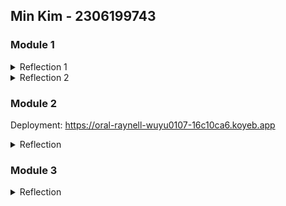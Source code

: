 ## Min Kim - 2306199743

### Module 1
<details>
<summary>Reflection 1</summary>

#### You already implemented two new features using Spring Boot. Check again your source code and evaluate the coding standards that you have learned in this module. Write clean code principles and secure coding practices that have been applied to your code.  If you find any mistake in your source code, please explain how to improve your code. 

I focused on coding standards that emphasize readability and maintainability in this exercise. I ensured that each function does only one thing, and operates as intended. The code follows a consistent formattting, such as proper indentation and keeping lines short as possible to maintain clarity and focus. I also used descriptive names for variables and functions like ```findProductByID``` which conveys its purpose clearly, retrieving a product by its product ID. 
Additional function names used in this exercise are ```edit``` and ```delete``` and these functions are also predictable by their names. 

Areas I would like to improve is adding comments to improve the readability as the current code lacks the documentation (ex. why the function works like this and that) and have better error handling so that the program can handle unexpected scenarios when running.

</details>

<details>
  <summary>Reflection 2</summary>

  #### After writing the unit test, how do you feel? How many unit tests should be made in a class? How to make sure that our unit tests are enough to verify our program? It would be good if you learned about code coverage. Code coverage is a metric that can help you understand how much of your source is tested. If you have 100% code coverage, does that mean your code has no bugs or errors? 

  Seeing the results of the written unit tests gave me confidence that the code works as expected. But, since there is no answer to which or what kind of unit test should be written, there still might be parts that are not working properly. I think at least one unit test per method is required so that it checks that the function works properly for its purpose. To make sure that our unit tests are enough to verify, it's important to follow the principle of testing both positive and negative scenarios. Code coverage of 100% implies that all code is executed, but this doesn't necessarily mean that the code has no bugs or errors. 
  
  #### Suppose that after writing the CreateProductFunctionalTest.java along with the corresponding test case, you were asked to create another functional test suite that verifies the number of items in the product list. You decided to create a new Java class similar to the prior functional test suites with the same setup procedures and instance variables.What do you think about the cleanliness of the code of the new functional test suite? Will the new code reduce the code quality? Identify the potential clean code issues, explain the reasons, and suggest possible improvements to make the code cleaner! 

  There would be issues with the cleanliness of the code since there would be repetition of instance variables and command methods from the ```CreateProductFunctionTest.java``` file if we follow the same setup procedures. This will violate the DRY (Don't Repeat Youself) rule of clean coding principles. Instead of repeating the same setup process and instance variables, we can create a base test class that contains the shared setup procedures and instance variables, then extend all functional test classes from this base class. 

</details>

### Module 2
Deployment: https://oral-raynell-wuyu0107-16c10ca6.koyeb.app
<details>
<summary>Reflection</summary>

#### List the code quality issue(s) that you fixed during the exercise and explain your strategy on fixing them.
Empty Test Methods
   - SonarCloud identified that test methods ```contextLoads()``` and ```setup()``` were empty, suggesting that the methods need to be either implemented or commented with the purpose
   - I fixed this code quality issue by adding a nested comment explaining why the methods are empty. 

Variable Name Hiding a Field
  - The local variable ```product``` in the test was hiding a field declared in the same class. So SonarCloud suggested renaming the variable again to avoid confusion and potential errors
    - I fixed this issue by renaming the local variable from ```product``` to ```newProduct```, so that there will be no more confusion with the variable names

#### Look at your CI/CD workflows (GitHub)/pipelines (GitLab). Do you think the current implementation has met the definition of Continuous Integration and Continuous Deployment? Explain the reasons (minimum 3 sentences)!
I think the current implementation meets some part of the definition of continuous integration and continuous deployment (CI/CD). The workflows that I have implemented in this exercise include automated builds, security checks via Scorecard, and code analysis via SonarCloud. This indicates that the code is integrated and verified every push to the branches. However, since there is no automated testing of the code, it misses complete definition of continuous integration. For continuous deployment, this was done by integrating Koyeb to my project. It would allow for automated deployments to cloud environment after successful builds and checks. This meets the definition of continuous deployment as changes would be automatically deployed to the live environment. 

</details>

### Module 3
<details>
<summary>Reflection</summary>

#### Explain what principles you apply to your project!

Principles that were applied to my project are:

```Single Responsibility Principle (SRP)```: It means that each class has a single responsibility. For example, controllers are broken into two parts, car and product. The ```CarController``` will handle only for the cars, while ```ProductController``` will only handle for the products. 

```Open/Closed Principle (OCP)```: The principle allows implementations to be extended without existing classes. These are illustrated in the ```CarServiceImpl``` and ```ProductServiceImpl``` where if new features have to be added, new methods/functions can be created rather than changing the existing code. 

```Interface Segregation Principle (ISP)```: The principle focuses on making multiple smaller interfaces, rather than having big ones. This principle is shown in ```CarService``` and ```ProductService```, allowing only the required behaviors to be implemented. 

#### Explain the advantages of applying SOLID principles to your project with examples.

1. Improved maintainability of the code: since each class has single responsibility, making changes in one part of the code won't affect the other areas. For example, if there is a logic change in ```CarService```, the repository of it will not get affected by the change.
2. Easier implementation of new features: OCP ensures new features to be implemented without making changes to existing classes. If new type of product is added, new service implementation can be done without changing ```ProductService```.
3. Reusable components of code: the interfaces and abstraction allows parts of code to be reused. For example, the ```CarService``` interface allows multiple implementations to be made, without affecting other existing code. 

#### Explain the disadvantages of not applying SOLID principles to your project with examples.

1. Difficulty in maintaining code: if single class has multiple responsibilities, making a change in one part may affect the other part - possibly making it to not work. If ```CarService``` handled database operations, a change in business logic may affect the database queries too. 
2. Difficult implementation of new features: Without OCP, making modifications or implementations of features require modification of existing classes, which may result in potential bugs. 
3. Code duplication: having large interfaces may allow unrelated classes to be implemented with unnecessary methods. 

</details>

